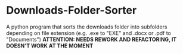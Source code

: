 # Downloads-Folder-Sorter
A python program that sorts the downloads folder into subfolders depending on file extension (e.g. .exe to "EXE" and .docx or .pdf to "Documents") 
**ATTENTION: NEEDS REWORK AND REFACTORING, IT DOESN'T WORK AT THE MOMENT**
